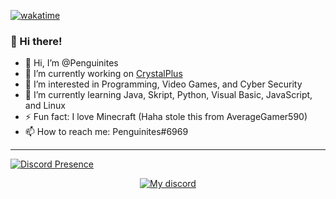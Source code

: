 [![wakatime](https://wakatime.com/badge/user/904ee638-45cb-4ceb-ac91-533d5cfd1075.svg)](https://wakatime.com/@904ee638-45cb-4ceb-ac91-533d5cfd1075)

### 👋 Hi there!

- 👋 Hi, I’m @Penguinites
- 🔭 I’m currently working on [CrystalPlus](https://discord.gg/crystalplus)
- 👀 I’m interested in Programming, Video Games, and Cyber Security
- 🌱 I’m currently learning Java, Skript, Python, Visual Basic, JavaScript, and Linux
- ⚡ Fun fact: I love Minecraft (Haha stole this from AverageGamer590)
- 📫 How to reach me: Penguinites#6969

---
[![Discord Presence](https://lanyard.cnrad.dev/api/Penguinites#6969)](https://discord.com/users/Penguinites#6969)

<p align="center">
    <a href="https://discord.com/users/852979622709690438">
        <img alt="My discord" src="https://lanyard.cnrad.dev/api/553780289869185034?hideBadges=true&hideStatus=true">
    </a>
</p>
